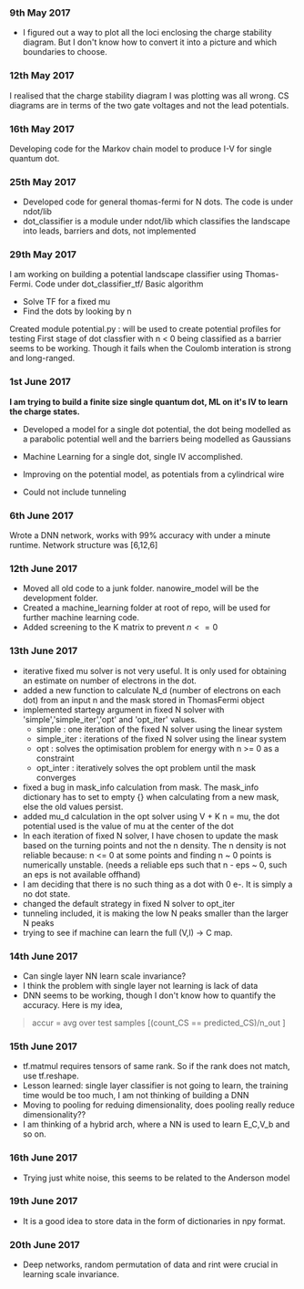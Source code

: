### 9th May 2017
- I figured out a way to plot all the loci enclosing the charge stability diagram. But I don't know how to convert it into a picture and which boundaries to choose.

### 12th May 2017
I realised that the charge stability diagram I was plotting was all wrong. CS diagrams are in terms of the two gate voltages and not the lead potentials.

### 16th May 2017
Developing code for the Markov chain model to produce I-V for single quantum dot.

### 25th May 2017
- Developed code for general thomas-fermi for N dots. The code is under ndot/lib
- dot_classifier is a module under ndot/lib which classifies the landscape into leads, barriers and dots, not implemented

### 29th May 2017
I am working on building a potential landscape classifier using Thomas-Fermi. Code under dot_classifier_tf/
Basic algorithm 
- Solve TF for a fixed mu
- Find the dots by looking by n

Created module potential.py : will be used to create potential profiles for testing
First stage of dot classfier with n < 0 being classified as a barrier seems to be working. Though it fails when the Coulomb interation is strong and long-ranged.

### 1st June 2017
**I am trying to build a finite size single quantum dot, ML on it's IV to learn the charge states.**

- Developed a model for a single dot potential, the dot being modelled as a parabolic potential well and the barriers being modelled as Gaussians

- Machine Learning for a single dot, single IV accomplished.

- Improving on the potential model, as potentials from a cylindrical wire

- Could not include tunneling

### 6th June 2017

Wrote a DNN network, works with 99% accuracy with under a minute runtime.
Network structure was [6,12,6]

### 12th June 2017 

- Moved all old code to a junk folder. nanowire_model will be the development folder.
- Created a machine_learning folder at root of repo, will be used for further machine learning code.
- Added screening to the K matrix to prevent $n <= 0$

### 13th June 2017
- iterative fixed mu solver is not very useful. It is only used for obtaining an estimate on number of electrons in the dot.
- added a new function to calculate N_d (number of electrons on each dot) from an input n and the mask stored in ThomasFermi object
- implemented startegy argument in fixed N solver with 'simple','simple\_iter','opt' and 'opt\_iter' values.
	- simple : one iteration of the fixed N solver using the linear system
	- simple_iter : iterations of the fixed N solver using the linear system
	- opt : solves the optimisation problem for energy with n >= 0 as a constraint
	- opt_inter : iteratively solves the opt problem until the mask converges
- fixed a bug in mask_info calculation from mask. The mask_info dictionary has to set to empty {} when calculating from a new mask, else the old values persist.
- added mu_d calculation in the opt solver using V + K n = mu, the dot potential used is the value of mu at the center of the dot
- In each iteration of fixed N solver, I have chosen to update the mask based on the turning points and not the n density. The n density is not reliable because: n <= 0 at some points and finding n ~ 0 points is numerically unstable. (needs a reliable eps such that n - eps ~ 0, such an eps is not available offhand)
- I am deciding that there is no such thing as a dot with 0 e-. It is simply a no dot state.
- changed the default strategy in fixed N solver to opt_iter
- tunneling included, it is making the low N peaks smaller than the larger N peaks
- trying to see if machine can learn the full (V,I) -> C map.

### 14th June 2017
- Can single layer NN learn scale invariance?
- I think the problem with single layer not learning is lack of data
- DNN seems to be working, though I don't know how to quantify the accuracy.
Here is my idea, 

> accur = avg over test samples [(count\_CS == predicted\_CS)/n_out ]


### 15th June 2017
- tf.matmul requires tensors of same rank. So if the rank does not match, use tf.reshape.
- Lesson learned: single layer classifier is not going to learn, the training time would be too much, I am not thinking of building a DNN
- Moving to pooling for reduing dimensionality, does pooling really reduce dimensionality??
- I am thinking of a hybrid arch, where a NN is used to learn E_C,V_b and so on.

### 16th June 2017
- Trying just white noise, this seems to be related to the Anderson model

### 19th June 2017
- It is a good idea to store data in the form of dictionaries in npy format.

### 20th June 2017
- Deep networks, random permutation of data and rint were crucial in learning scale invariance.